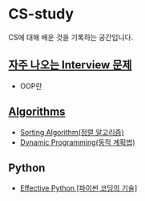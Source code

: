 # CS-study
CS에 대해 배운 것을 기록하는 공간입니다.

## [자주 나오는 Interview 문제](https://github.com/dojinkimm/CS-study/tree/master/common_interview_question)
- OOP란

## [Algorithms](https://github.com/dojinkimm/CS-study/tree/master/algorithm)
- [Sorting Algorithm(정렬 알고리즘)](https://github.com/dojinkimm/CS-study/blob/master/algorithm/sort-algorithm.md)
- [Dynamic Programming(동적 계획법)](https://github.com/dojinkimm/CS-study/blob/master/algorithm/dynamic-programming.md)

## Python
- [Effective Python [파이썬 코딩의 기술]](https://github.com/dojinkimm/CS-study/tree/master/python)
